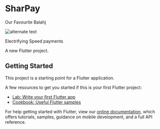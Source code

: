 # SharPay

Our Favourite Balahj

![alternate text](https://drive.google.com/file/d/1cTN0Q_DexYzdNWXtyRckhWDDg1WUg2qd/view?usp=sharing)

Electrifying Speed payments

A new Flutter project.

## Getting Started

This project is a starting point for a Flutter application.

A few resources to get you started if this is your first Flutter project:

- [Lab: Write your first Flutter app](https://flutter.dev/docs/get-started/codelab)
- [Cookbook: Useful Flutter samples](https://flutter.dev/docs/cookbook)

For help getting started with Flutter, view our
[online documentation](https://flutter.dev/docs), which offers tutorials,
samples, guidance on mobile development, and a full API reference.
